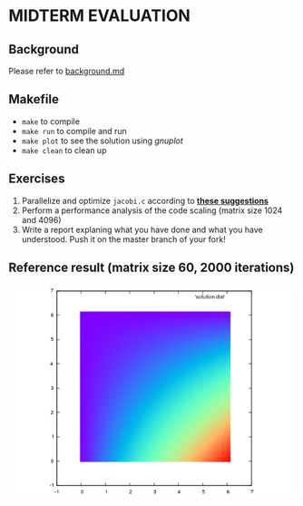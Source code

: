# MIDTERM EVALUATION
## Background

Please refer to [background.md](./aux/background.md)


## Makefile
- `make` to compile
- `make run` to compile and run
- `make plot` to see the solution using *gnuplot*
- `make clean` to clean up



## Exercises
1. Parallelize and optimize `jacobi.c` according to [**these suggestions**](./aux/hints.md)
2. Perform a performance analysis of the code scaling (matrix size 1024 and 4096)
3. Write a report explaning what you have done and what you have understood. Push it on the master branch of your fork!

## Reference result (matrix size 60, 2000 iterations)

	
![](./aux/ref.png)
